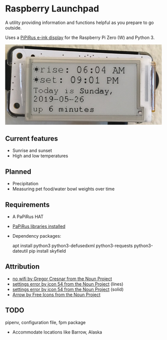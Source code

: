 # Raspberry Launchpad

A utility providing information and functions helpful as you prepare to go
outside.

Uses a [PiPiRus e-ink display](https://github.com/PiSupply/PaPiRus#papirus) for
the Raspberry Pi Zero (W) and Python 3.

![Demonstration photo](img/sun_times.jpg)

## Current features

* Sunrise and sunset
* High and low temperatures

## Planned

* Precipitation
* Measuring pet food/water bowl weights over time

## Requirements

* A PaPiRus HAT
* [PaPiRus libraries installed](https://github.com/PiSupply/PaPiRus#setup-papirus)
* Dependency packages:

    apt install python3 python3-defusedxml python3-requests python3-dateutil
    pip install skyfield

## Attribution

* [no wifi by Gregor Cresnar from the Noun Project](https://thenounproject.com/term/no-wifi/488903/)
* [settings error by icon 54 from the Noun Project](https://thenounproject.com/term/settings-error/230271) (lines)
* [settings error by icon 54 from the Noun Project](https://thenounproject.com/term/settings-error/237416) (solid)
* [Arrow by Free Icons from the Noun Project](https://thenounproject.com/term/arrow/2540002)

## TODO

pipenv, configuration file, fpm package

* Accommodate locations like Barrow, Alaska

